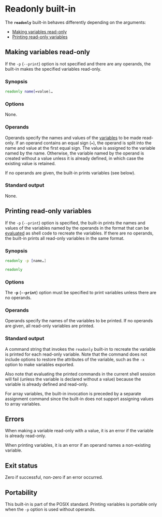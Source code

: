 # Readonly built-in

The **`readonly`** built-in behaves differently depending on the arguments:

- [Making variables read-only](#making-variables-read-only)
- [Printing read-only variables](#printing-read-only-variables)
<!--
- [Making functions read-only](#making-functions-read-only)
- [Printing read-only functions](#printing-read-only-functions)
-->

## Making variables read-only

If the `-p` (`--print`)<!-- TODO: or `-f` (`--functions`) --> option is not specified and there are any operands, the built-in makes the specified variables read-only.

### Synopsis

```sh
readonly name[=value]…
```

### Options

None.

### Operands

Operands specify the names and values of the [variables] to be made read-only. If an operand contains an equal sign (`=`), the operand is split into the name and value at the first equal sign. The value is assigned to the variable named by the name. Otherwise, the variable named by the operand is created without a value unless it is already defined, in which case the existing value is retained.

If no operands are given, the built-in prints variables (see below).

### Standard output

None.

## Printing read-only variables

If the `-p` (`--print`) option is specified<!-- TODO: and the `-f` (`--functions`) option is not specified -->, the built-in prints the names and values of the variables named by the operands in the format that can be [evaluated](eval.md) as shell code to recreate the variables. If there are no operands<!-- TODO: and the `-f` (`--functions`) option is not specified-->, the built-in prints all read-only variables in the same format.

### Synopsis

```sh
readonly -p [name…]
```

```sh
readonly
```

### Options

The **`-p`** (**`--print`**) option must be specified to print variables unless there are no operands.

### Operands

Operands specify the names of the variables to be printed. If no operands are given, all read-only variables are printed.

### Standard output

A command string that invokes the `readonly` built-in to recreate the variable is printed for each read-only variable. Note that the command does not include options to restore the attributes of the variable, such as the `-x` option to make variables exported.

Also note that evaluating the printed commands in the current shell session will fail (unless the variable is declared without a value) because the variable is already defined and read-only.

For array variables, the built-in invocation is preceded by a separate assignment command since the built-in does not support assigning values to array variables.

<!-- TODO
## Making functions read-only

If the `-f` (`--functions`) option is specified, the built-in makes the specified functions read-only.

### Synopsis

```sh
readonly -f name…
```

### Options

The **`-f`** (**`--functions`**) option must be specified to make functions
read-only.

### Operands

Operands specify the names of the functions to be made read-only.

### Standard output

None.

## Printing read-only functions

If the `-f` (`--functions`) and `-p` (`--print`) options are specified, the built-in prints the attributes and definitions of the shell functions named by the operands in the format that can be [evaluated](crate::eval) as shell code to recreate the functions. If there are no operands and the `-f` (`--functions`) option is specified, the built-in prints all read-only functions in the same format.

### Synopsis

```sh
readonly -fp [name…]
```

```sh
readonly -f
```

### Options

The **`-f`** (**`--functions`**) and **`-p`** (**`--print`**) options must be specified to print functions. The `-p` option may be omitted if there are no operands.

### Operands

Operands specify the names of the functions to be printed. If no operands are given, all read-only functions are printed.

### Standard output

A command string of a function definition command is printed for each function, followed by a simple command invoking the readonly built-in to make the function read-only.

Note that executing the printed commands in the current context will fail because the function is already defined and read-only.
-->

## Errors

When making a variable read-only with a value, it is an error if the variable is already read-only.

<!-- TODO: It is an error to specify a non-existing function for making it read-only. -->

When printing variables<!-- TODO: or functions -->, it is an error if an operand names a non-existing variable<!-- TODO: or function -->.

## Exit status

Zero if successful, non-zero if an error occurred.

## Portability

This built-in is part of the POSIX standard. Printing variables is portable only when the `-p` option is used without operands. <!-- TODO: Operations on functions with the `-f` option are non-portable extensions. -->

[variables]: ../language/parameters/variables.md
